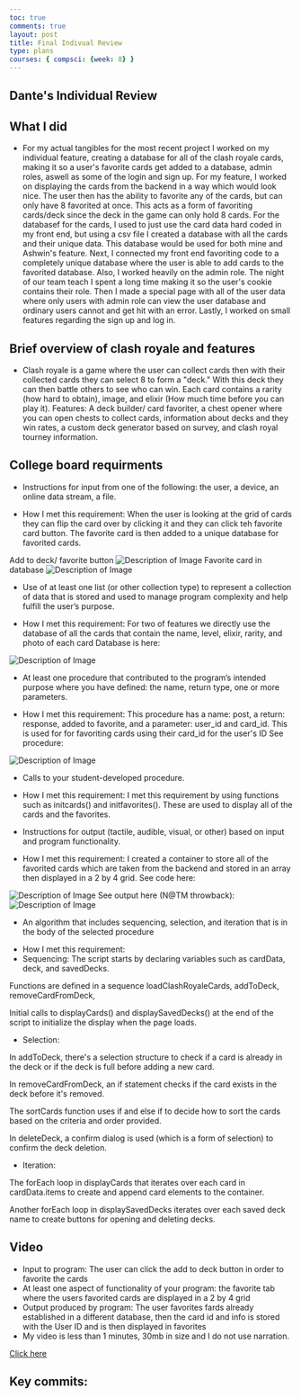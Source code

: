 ```yaml
---
toc: true
comments: true
layout: post
title: Final Indivual Review
type: plans
courses: { compsci: {week: 8} }
---
```


## Dante's Individual Review
## What I did
- For my actual tangibles for the most recent project I worked on my individual feature, creating a database for all of the clash royale cards, making it so a user's favorite cards get added to a database, admin roles, aswell as some of the login and sign up. For my feature, I worked on displaying the cards from the backend in a way which would look nice. The user then has the ability to favorite any of the cards, but can only have 8 favorited at once. This acts as a form of favoriting cards/deck since the deck in the game can only hold 8 cards. For the databasef for the cards, I used to just use the card data hard coded in my front end, but using a csv file I created a database with all the cards and their unique data. This database would be used for both mine and Ashwin's feature. Next, I connected my front end favoriting code to a completely unique database where the user is able to add cards to the favorited database. Also, I worked heavily on the admin role. The night of our team teach I spent a long time making it so the user's cookie contains their role. Then I made a special page with all of the user data where only users with admin role can view the user database and ordinary users cannot and get hit with an error. Lastly, I worked on small features regarding the sign up and log in. 
## Brief overview of clash royale and features
- Clash royale is a game where the user can collect cards then with their collected cards they can select 8 to form a "deck." With this deck they can then battle others to see who can win. Each card contains a rarity (how hard to obtain), image, and elixir (How much time before you can play it). Features: A deck builder/ card favoriter, a chest opener where you can open chests to collect cards, information about decks and they win rates, a custom deck generator based on survey, and clash royal tourney information. 
## College board requirments
* Instructions for input from one of the following: the user, a device, an online data stream, a file.	
- How I met this requirement: When the user is looking at the grid of cards they can flip the card over by clicking it and they can click teh favorite card button. The favorite card is then added to a unique database for favorited cards. 

Add to deck/ favorite button
<img src="{{site.baseurl}}/images/CBdeck.png" alt="Description of Image">
Favorite card in database
<img src="{{site.baseurl}}/images/CBfdata.png" alt="Description of Image">

* Use of at least one list (or other collection type) to represent a collection of data that is stored and used to manage program complexity and help fulfill the user’s purpose.
- How I met this requirement: For two of features we directly use the database of all the cards that contain the name, level, elixir, rarity, and photo of each card
Database is here:
<img src="{{site.baseurl}}/images/CBcard.png" alt="Description of Image">

* At least one procedure that contributed to the program’s intended purpose where you have defined: the name, return type, one or more parameters.	
- How I met this requirement: This procedure has a name: post, a return: response, added to favorite, and a parameter: user_id and card_id. This is used for for favoriting cards using their card_id for the user's ID
See procedure:
<img src="{{site.baseurl}}/images/CBprocedure.png" alt="Description of Image">

* Calls to your student-developed procedure.	
- How I met this requirement: I met this requirement by using functions such as initcards() and initfavorites(). These are used to display all of the cards and the favorites.

* Instructions for output (tactile, audible, visual, or other) based on input and program functionality.	
- How I met this requirement: I created a container to store all of the favorited cards which are taken from the backend and stored in an array then displayed in a 2 by 4 grid.
See code here: 
<img src="{{site.baseurl}}/images/CBfunction.png" alt="Description of Image">
See output here (N@TM throwback):
<img src="{{site.baseurl}}/images/deck.png" alt="Description of Image">

* An algorithm that includes sequencing, selection, and iteration that is in the body of the selected procedure	

- How I met this requirement: 
- Sequencing: 
The script starts by declaring variables such as cardData, deck, and savedDecks.

Functions are defined in a sequence loadClashRoyaleCards, addToDeck, removeCardFromDeck,

Initial calls to displayCards() and displaySavedDecks() at the end of the script to initialize the display when the page loads.

- Selection: 

In addToDeck, there's a selection structure to check if a card is already in the deck or if the deck is full before adding a new card.

In removeCardFromDeck, an if statement checks if the card exists in the deck before it's removed.

The sortCards function uses if and else if to decide how to sort the cards based on the criteria and order provided.

In deleteDeck, a confirm dialog is used (which is a form of selection) to confirm the deck deletion.

- Iteration: 

The forEach loop in displayCards that iterates over each card in cardData.items to create and append card elements to the container.

Another forEach loop in displaySavedDecks iterates over each saved deck name to create buttons for opening and deleting decks.

## Video
* Input to program: The user can click the add to deck button in order to favorite the cards
* At least one aspect of functionality of your program: the favorite tab where the users favorited cards are displayed in a 2 by 4 grid
* Output produced by program: The user favorites fards already established in a different database, then the card id and info is stored with the User ID and is then displayed in favorites
* My video is less than 1 minutes, 30mb in size and I do not use narration.

<a href="https://drive.google.com/file/d/1G3QlWPzNot2xnBQAMv9IedKLrnEQ8J5A/view?usp=sharing" title="Link to Video">Click here</a>

## Key commits: